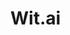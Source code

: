 # Wit.ai

<!--[metadata]: {"description": "Voice analytics, databases, and more third-party integrations for building voice apps with Jovo",
"route": "asr-nlu-slu/witai" }-->
